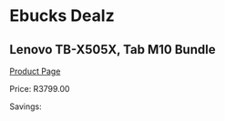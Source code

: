 
# Ebucks Dealz
## Lenovo TB-X505X, Tab M10 Bundle
[Product Page](https://www.ebucks.com/web/shop/productSelected.do?prodId=1045201187&catId=1158501813)

Price: R3799.00

Savings: 


	